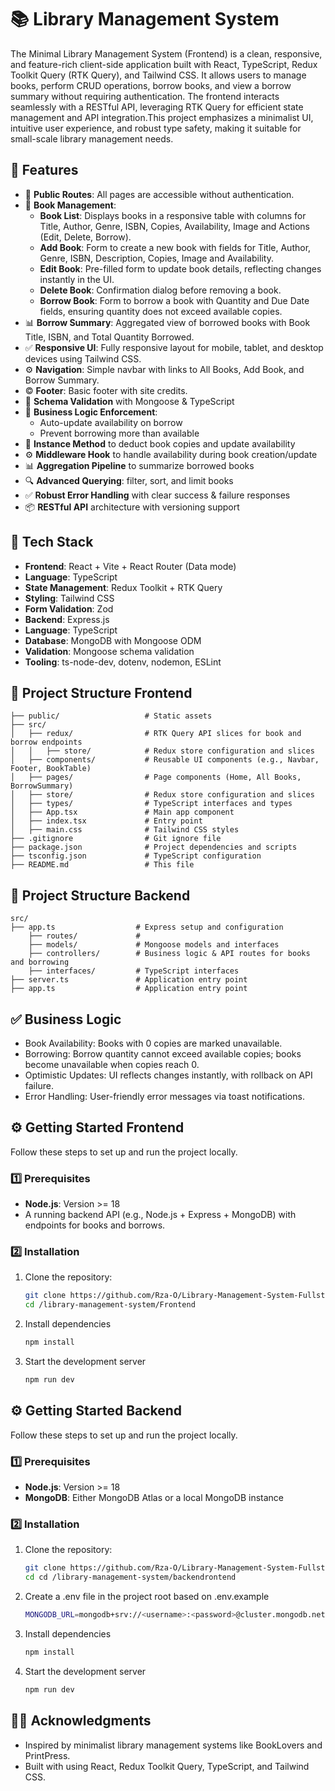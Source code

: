 # 📚 Library Management System

The Minimal Library Management System (Frontend) is a clean, responsive, and feature-rich client-side application built with React, TypeScript, Redux Toolkit Query (RTK Query), and Tailwind CSS. It allows users to manage books, perform CRUD operations, borrow books, and view a borrow summary without requiring authentication. The frontend interacts seamlessly with a RESTful API, leveraging RTK Query for efficient state management and API integration.This project emphasizes a minimalist UI, intuitive user experience, and robust type safety, making it suitable for small-scale library management needs. 



## 🚀 Features

- 🔐 **Public Routes**: All pages are accessible without authentication.
- 🔄 **Book Management**:
  - **Book List**: Displays books in a responsive table with columns for Title, Author, Genre, ISBN, Copies, Availability, Image and Actions (Edit, Delete, Borrow).
  - **Add Book**: Form to create a new book with fields for Title, Author, Genre, ISBN, Description, Copies, Image and Availability.
  - **Edit Book**: Pre-filled form to update book details, reflecting changes instantly in the UI.
  - **Delete Book**: Confirmation dialog before removing a book.
  - **Borrow Book**: Form to borrow a book with Quantity and Due Date fields, ensuring quantity does not exceed available copies.
- 📊 **Borrow Summary**: Aggregated view of borrowed books with Book Title, ISBN, and Total Quantity Borrowed.
- ✅ **Responsive UI**: Fully responsive layout for mobile, tablet, and desktop devices using Tailwind CSS.
- ⚙️ **Navigation**: Simple navbar with links to All Books, Add Book, and Borrow Summary.
- ©️ **Footer**: Basic footer with site credits.
- 🔐 **Schema Validation** with Mongoose & TypeScript
- 🔄 **Business Logic Enforcement**:
  - Auto-update availability on borrow
  - Prevent borrowing more than available
- 🧠 **Instance Method** to deduct book copies and update availability
- ⚙️ **Middleware Hook** to handle availability during book creation/update
- 📊 **Aggregation Pipeline** to summarize borrowed books
- 🔍 **Advanced Querying**: filter, sort, and limit books
- ✅ **Robust Error Handling** with clear success & failure responses
- 📦 **RESTful API** architecture with versioning support

## 🧱 Tech Stack

- **Frontend**: React + Vite + React Router (Data mode)
- **Language**: TypeScript
- **State Management**: Redux Toolkit + RTK Query
- **Styling**: Tailwind CSS
- **Form Validation**: Zod
- **Backend**: Express.js
- **Language**: TypeScript
- **Database**: MongoDB with Mongoose ODM
- **Validation**: Mongoose schema validation
- **Tooling**: ts-node-dev, dotenv, nodemon, ESLint


## 📁 Project Structure Frontend

```plaintext
├── public/                   # Static assets
├── src/
│   ├── redux/                # RTK Query API slices for book and borrow endpoints
│   │   ├── store/            # Redux store configuration and slices
│   ├── components/           # Reusable UI components (e.g., Navbar, Footer, BookTable)
│   ├── pages/                # Page components (Home, All Books, BorrowSummary)
│   ├── store/                # Redux store configuration and slices
│   ├── types/                # TypeScript interfaces and types
│   ├── App.tsx               # Main app component
│   ├── index.tsx             # Entry point
│   ├── main.css              # Tailwind CSS styles
├── .gitignore                # Git ignore file
├── package.json              # Project dependencies and scripts
├── tsconfig.json             # TypeScript configuration
├── README.md                 # This file

```

## 📁 Project Structure Backend

```plaintext
src/
├── app.ts                  # Express setup and configuration
    ├── routes/             # 
    ├── models/             # Mongoose models and interfaces
    ├── controllers/        # Business logic & API routes for books and borrowing
    ├── interfaces/         # TypeScript interfaces
├── server.ts               # Application entry point
├── app.ts                  # Application entry point

```


## ✅ Business Logic
- Book Availability: Books with 0 copies are marked unavailable.
- Borrowing: Borrow quantity cannot exceed available copies; books become unavailable when copies reach 0.
- Optimistic Updates: UI reflects changes instantly, with rollback on API failure.
- Error Handling: User-friendly error messages via toast notifications.


## ⚙️ Getting Started Frontend

Follow these steps to set up and run the project locally.

### 1️⃣ Prerequisites

- **Node.js**: Version >= 18
- A running backend API (e.g., Node.js + Express + MongoDB) with endpoints for books and borrows.

### 2️⃣ Installation

1. Clone the repository:
   ```bash
   git clone https://github.com/Rza-O/Library-Management-System-Fullstack
   cd /library-management-system/Frontend
2. Install dependencies
    ```bash
    npm install
3. Start the development server
    ```bash
    npm run dev
    ```

## ⚙️ Getting Started Backend

Follow these steps to set up and run the project locally.

### 1️⃣ Prerequisites

- **Node.js**: Version >= 18
- **MongoDB**: Either MongoDB Atlas or a local MongoDB instance

### 2️⃣ Installation

1. Clone the repository:
   ```bash
   git clone https://github.com/Rza-O/Library-Management-System-Fullstack
   cd cd /library-management-system/backendrontend
2. Create a .env file in the project root based on .env.example

    ```bash
   MONGODB_URL=mongodb+srv://<username>:<password>@cluster.mongodb.net/dbname
   ```
3. Install dependencies
    ```bash
    npm install
4. Start the development server
    ```bash
    npm run dev
    ```


## 🙏🏽 Acknowledgments
- Inspired by minimalist library management systems like BookLovers and PrintPress.
- Built with  using React, Redux Toolkit Query, TypeScript, and Tailwind CSS.